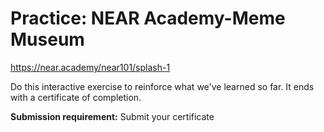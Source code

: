 # Practice: NEAR Academy-Meme Museum

https://near.academy/near101/splash-1

Do this interactive exercise to reinforce what we've learned so far. It ends with a certificate of completion.

**Submission requirement:** Submit your certificate
